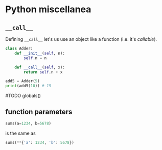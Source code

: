 # Python miscellanea

## `__call__`

Defining `__call__` let's us use an object like a function (i.e. it's *callable*).

```python
class Adder:
    def __init__(self, n):
        self.n = n

    def __call__(self, x):
        return self.n + x

add5 = Adder(5)
print(add5(10)) # 15
```

#TODO globals()

## function parameters

```python
sums(a=1234, b=5678)
```

is the same as

```python
sums(**{'a': 1234, 'b': 5678})
```
